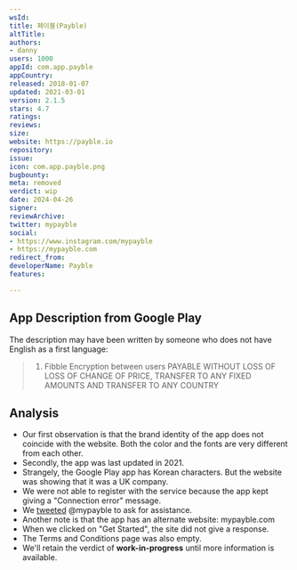 ```yaml
---
wsId: 
title: 페이블(Payble)
altTitle: 
authors:
- danny
users: 1000
appId: com.app.payble
appCountry: 
released: 2018-01-07
updated: 2021-03-01
version: 2.1.5
stars: 4.7
ratings: 
reviews: 
size: 
website: https://payble.io
repository: 
issue: 
icon: com.app.payble.png
bugbounty: 
meta: removed
verdict: wip
date: 2024-04-26
signer: 
reviewArchive: 
twitter: mypayble
social:
- https://www.instagram.com/mypayble
- https://mypayble.com
redirect_from: 
developerName: Payble
features: 

---
```


## App Description from Google Play 

The description may have been written by someone who does not have English as a first language:

> 1. Fibble Encryption between users PAYABLE WITHOUT LOSS OF LOSS OF CHANGE OF PRICE, TRANSFER TO ANY FIXED AMOUNTS AND TRANSFER TO ANY COUNTRY

## Analysis 

- Our first observation is that the brand identity of the app does not coincide with the website. Both the color and the fonts are very different from each other. 
- Secondly, the app was last updated in 2021. 
- Strangely, the Google Play app has Korean characters. But the website was showing that it was a UK company.
- We were not able to register with the service because the app kept giving a "Connection error" message. 
- We [tweeted](https://twitter.com/BitcoinWalletz/status/1656499006649036803) @mypayble to ask for assistance. 
- Another note is that the app has an alternate website: mypayble.com 
- When we clicked on "Get Started", the site did not give a response.
- The Terms and Conditions page was also empty. 
- We'll retain the verdict of **work-in-progress** until more information is available.
